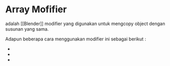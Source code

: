 # Array Mofifier

adalah [[Blender]] modifier yang digunakan untuk mengcopy object dengan susunan yang sama.

Adapun beberapa cara menggunakan modifier ini sebagai berikut :

- 
- 
- 